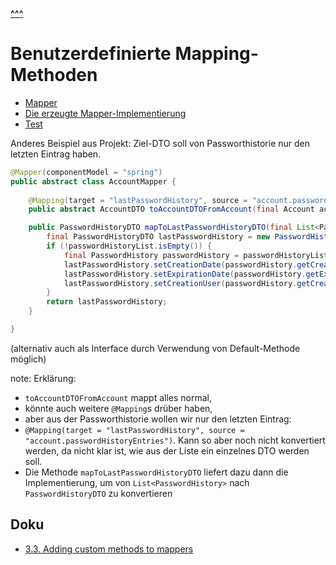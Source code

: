 
**[^^^](../README.md)**

# Benutzerdefinierte Mapping-Methoden

- [Mapper](PersonWithChildrenMapper.java)
- [Die erzeugte Mapper-Implementierung](PersonWithChildrenMapperImpl.java)
- [Test](PersonWithChildrenMapperTest.java)


Anderes Beispiel aus Projekt:
Ziel-DTO soll von Passworthistorie nur den letzten Eintrag haben.

```java
@Mapper(componentModel = "spring")
public abstract class AccountMapper {
	
	@Mapping(target = "lastPasswordHistory", source = "account.passwordHistoryEntries")
    public abstract AccountDTO toAccountDTOFromAccount(final Account account);

	public PasswordHistoryDTO mapToLastPasswordHistoryDTO(final List<PasswordHistory> passwordHistoryList) {
        final PasswordHistoryDTO lastPasswordHistory = new PasswordHistoryDTO();
        if (!passwordHistoryList.isEmpty()) {
            final PasswordHistory passwordHistory = passwordHistoryList.get(0);
            lastPasswordHistory.setCreationDate(passwordHistory.getCreationDate());
            lastPasswordHistory.setExpirationDate(passwordHistory.getExpirationDate());
            lastPasswordHistory.setCreationUser(passwordHistory.getCreationUser());
        }
        return lastPasswordHistory;
    }

}
```

(alternativ auch als Interface durch Verwendung von Default-Methode möglich)

note: Erklärung:
- ```toAccountDTOFromAccount``` mappt alles normal,
- könnte auch weitere ```@Mapping```s drüber haben,
- aber aus der Passworthistorie wollen wir nur den letzten Eintrag:
- ```@Mapping(target = "lastPasswordHistory", source = "account.passwordHistoryEntries")```. 
  Kann so aber noch nicht konvertiert werden, da nicht klar ist, wie aus der Liste ein einzelnes DTO werden soll.
- Die Methode ```mapToLastPasswordHistoryDTO``` liefert dazu dann die Implementierung, 
  um von ```List<PasswordHistory>``` nach ```PasswordHistoryDTO``` zu konvertieren



## Doku
- [3.3. Adding custom methods to mappers](https://mapstruct.org/documentation/stable/reference/html/#adding-custom-methods)




